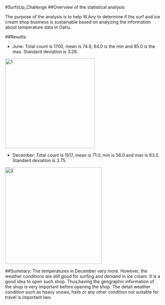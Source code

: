 #SurfsUp_Challenge
##Overview of the statistical analysis:

The purpose of the analysis is to help W.Any to determine if the surf and ice cream shop business is sustainable based on analyzing the information about temperature data in Oahu. 

##Results:


- June: Total count is 1700, mean is 74.9, 64.0 is the min and 85.0 is the max. Standard deviation is 3.26.

<img width="290" alt="1" src="https://user-images.githubusercontent.com/86527347/132151689-ce89047c-25d6-4f4d-a71c-666492f90473.png">

- December: Total count is 1517, mean is 71.0, min is 56.0 and max is 83.0.  Standard deviation is 3.75.

<img width="313" alt="2" src="https://user-images.githubusercontent.com/86527347/132151688-2b34347d-155b-488f-b37b-34ee055250f7.png">

##Summary:
The temperatures in December vary more. However, the weather conditions are still good for surfing and demand in ice cream. It is a good idea to open such shop. Thus,having the geographic information of the shop is very important before opening the shop. The detail weather condition such as heavy snows, hails or any other condition not suitable for travel is important two.    

